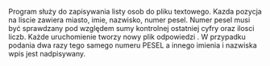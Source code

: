 Program służy do zapisywania listy osob do pliku textowego.
Kazda pozycja na liscie zawiera miasto, imie, nazwisko, numer pesel.
Numer pesel musi być sprawdzany pod względem sumy kontrolnej ostatniej cyfry oraz ilosci liczb.
Każde uruchomienie tworzy nowy plik odpowiedzi .
W przypadku podania dwa razy tego samego numeru PESEL a innego imienia i nazwiska wpis jest nadpisywany.
